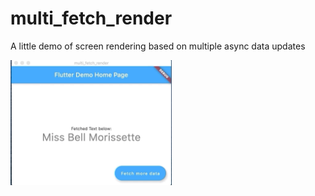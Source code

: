 # multi_fetch_render

A little demo of screen rendering based on multiple async data updates 

<img src="./demo.gif" height="200px"/>
<br/>
